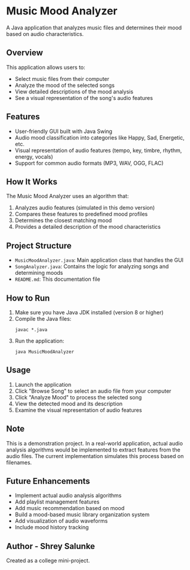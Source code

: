 # Music Mood Analyzer

A Java application that analyzes music files and determines their mood based on audio characteristics.

## Overview

This application allows users to:
- Select music files from their computer
- Analyze the mood of the selected songs
- View detailed descriptions of the mood analysis
- See a visual representation of the song's audio features

## Features

- User-friendly GUI built with Java Swing
- Audio mood classification into categories like Happy, Sad, Energetic, etc.
- Visual representation of audio features (tempo, key, timbre, rhythm, energy, vocals)
- Support for common audio formats (MP3, WAV, OGG, FLAC)

## How It Works

The Music Mood Analyzer uses an algorithm that:
1. Analyzes audio features (simulated in this demo version)
2. Compares these features to predefined mood profiles
3. Determines the closest matching mood
4. Provides a detailed description of the mood characteristics

## Project Structure

- `MusicMoodAnalyzer.java`: Main application class that handles the GUI
- `SongAnalyzer.java`: Contains the logic for analyzing songs and determining moods
- `README.md`: This documentation file

## How to Run

1. Make sure you have Java JDK installed (version 8 or higher)
2. Compile the Java files:
   ```
   javac *.java
   ```
3. Run the application:
   ```
   java MusicMoodAnalyzer
   ```

## Usage

1. Launch the application
2. Click "Browse Song" to select an audio file from your computer
3. Click "Analyze Mood" to process the selected song
4. View the detected mood and its description
5. Examine the visual representation of audio features

## Note

This is a demonstration project. In a real-world application, actual audio analysis algorithms would be implemented to extract features from the audio files. The current implementation simulates this process based on filenames.

## Future Enhancements

- Implement actual audio analysis algorithms
- Add playlist management features
- Add music recommendation based on mood
- Build a mood-based music library organization system
- Add visualization of audio waveforms
- Include mood history tracking

## Author - Shrey Salunke 

Created as a college mini-project. 